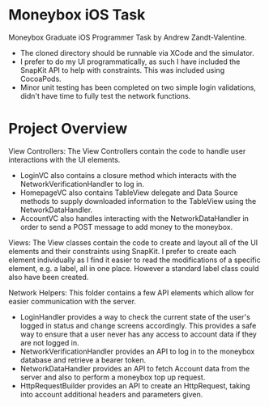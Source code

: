 # Moneybox iOS Task
Moneybox Graduate iOS Programmer Task by Andrew Zandt-Valentine.

- The cloned directory should be runnable via XCode and the simulator.
- I prefer to do my UI programmatically, as such I have included the SnapKit API to help with constraints. This was included using CocoaPods.
- Minor unit testing has been completed on two simple login validations, didn't have time to fully test the network functions.

# Project Overview
View Controllers: The View Controllers contain the code to handle user interactions with the UI elements.
- LoginVC also contains a closure method which interacts with the NetworkVerificationHandler to log in.
- HomepageVC also contains TableView delegate and Data Source methods to supply downloaded information to the TableView using the NetworkDataHandler.
- AccountVC also handles interacting with the NetworkDataHandler in order to send a POST message to add money to the moneybox.
    
Views: The View classes contain the code to create and layout all of the UI elements and their constraints using SnapKit. I prefer to create each element individually as I find it easier to read the modifications of a specific element, e.g. a label, all in one place. However a standard label class could also have been created.

Network Helpers: This folder contains a few API elements which allow for easier communication with the server.
- LoginHandler provides a way to check the current state of the user's logged in status and change screens accordingly. This provides a safe way to ensure that a user never has any access to account data if they are not logged in.
- NetworkVerificationHandler provides an API to log in to the moneybox database and retrieve a bearer token.
- NetworkDataHandler provides an API to fetch Account data from the server and also to perform a moneybox top up request.
- HttpRequestBuilder provides an API to create an HttpRequest, taking into account additional headers and parameters given.
